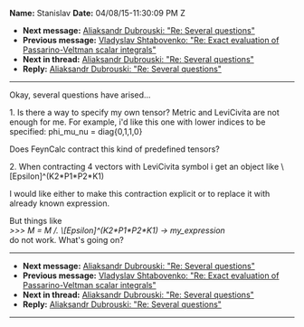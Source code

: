 **Name:** Stanislav
**Date:** 04/08/15-11:30:09 PM Z

  - **Next message:** [Aliaksandr Dubrouski: "Re: Several
    questions"](0875.html)
  - **Previous message:** [Vladyslav Shtabovenko: "Re: Exact evaluation
    of Passarino-Veltman scalar integrals"](0873.html)
  - **Next in thread:** [Aliaksandr Dubrouski: "Re: Several
    questions"](0875.html)
  - **Reply:** [Aliaksandr Dubrouski: "Re: Several
    questions"](0875.html)

-----

Okay, several questions have arised...  

1\. Is there a way to specify my own tensor? Metric and LeviCivita are
not enough for me. For example, i'd like this one with lower indices to
be specified: phi\_mu\_nu = diag{0,1,1,0}  

Does FeynCalc contract this kind of predefined tensors?  

2\. When contracting 4 vectors with LeviCivita symbol i get an object
like \\[Epsilon]^(K2\*P1\*P2\*K1)  

I would like either to make this contraction explicit or to replace it
with already known expression.  

But things like  
*\>\>\> M = M /. \\[Epsilon]^(K2\*P1\*P2\*K1) -\>
my\_expression*  
do not work. What's going on?  

-----

  - **Next message:** [Aliaksandr Dubrouski: "Re: Several
    questions"](0875.html)
  - **Previous message:** [Vladyslav Shtabovenko: "Re: Exact evaluation
    of Passarino-Veltman scalar integrals"](0873.html)
  - **Next in thread:** [Aliaksandr Dubrouski: "Re: Several
    questions"](0875.html)
  - **Reply:** [Aliaksandr Dubrouski: "Re: Several
    questions"](0875.html)

-----

